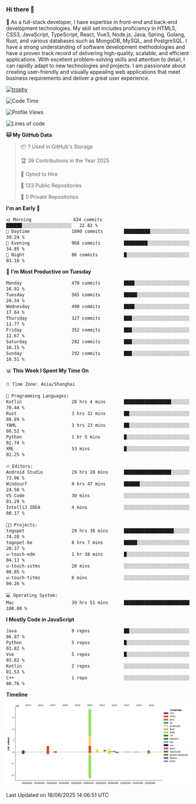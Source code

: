 ### Hi there 👋

🌱 As a full-stack developer, I have expertise in front-end and back-end development technologies. My skill set includes proficiency in HTML5, CSS3, JavaScript, TypeScript, React, Vue3, Node.js, Java, Spring, Golang, Rust, and various databases such as MongoDB, MySQL, and PostgreSQL. I have a strong understanding of software development methodologies and have a proven track record of delivering high-quality, scalable, and efficient applications. With excellent problem-solving skills and attention to detail, I can rapidly adapt to new technologies and projects. I am passionate about creating user-friendly and visually appealing web applications that meet business requirements and deliver a great user experience.

[![trophy](https://github-profile-trophy.vercel.app/?username=elton&rank=SECRET,SSS,SS,S,AAA,AA,A&theme=onedark&no-frame=true&margin-w=10)](https://github.com/ryo-ma/github-profile-trophy)

<!--START_SECTION:waka-->
![Code Time](http://img.shields.io/badge/Code%20Time-1%2C742%20hrs%2049%20mins-blue)

![Profile Views](http://img.shields.io/badge/Profile%20Views-0-blue)

![Lines of code](https://img.shields.io/badge/From%20Hello%20World%20I%27ve%20Written-5.7%20million%20lines%20of%20code-blue)

**🐱 My GitHub Data** 

> 📦 ? Used in GitHub's Storage 
 > 
> 🏆 39 Contributions in the Year 2025
 > 
> 💼 Opted to Hire
 > 
> 📜 133 Public Repositories 
 > 
> 🔑 0 Private Repositories 
 > 
**I'm an Early 🐤** 

```text
🌞 Morning                634 commits         ██████░░░░░░░░░░░░░░░░░░░   22.82 % 
🌆 Daytime                1090 commits        ██████████░░░░░░░░░░░░░░░   39.24 % 
🌃 Evening                968 commits         █████████░░░░░░░░░░░░░░░░   34.85 % 
🌙 Night                  86 commits          █░░░░░░░░░░░░░░░░░░░░░░░░   03.10 % 
```
📅 **I'm Most Productive on Tuesday** 

```text
Monday                   470 commits         ████░░░░░░░░░░░░░░░░░░░░░   16.92 % 
Tuesday                  565 commits         █████░░░░░░░░░░░░░░░░░░░░   20.34 % 
Wednesday                490 commits         ████░░░░░░░░░░░░░░░░░░░░░   17.64 % 
Thursday                 327 commits         ███░░░░░░░░░░░░░░░░░░░░░░   11.77 % 
Friday                   352 commits         ███░░░░░░░░░░░░░░░░░░░░░░   12.67 % 
Saturday                 282 commits         ███░░░░░░░░░░░░░░░░░░░░░░   10.15 % 
Sunday                   292 commits         ███░░░░░░░░░░░░░░░░░░░░░░   10.51 % 
```


📊 **This Week I Spent My Time On** 

```text
🕑︎ Time Zone: Asia/Shanghai

💬 Programming Languages: 
Kotlin                   28 hrs 4 mins       ██████████████████░░░░░░░   70.44 % 
Rust                     3 hrs 32 mins       ██░░░░░░░░░░░░░░░░░░░░░░░   08.89 % 
YAML                     3 hrs 23 mins       ██░░░░░░░░░░░░░░░░░░░░░░░   08.52 % 
Python                   1 hr 5 mins         █░░░░░░░░░░░░░░░░░░░░░░░░   02.74 % 
XML                      53 mins             █░░░░░░░░░░░░░░░░░░░░░░░░   02.25 % 

🔥 Editors: 
Android Studio           29 hrs 28 mins      ██████████████████░░░░░░░   73.96 % 
Windsurf                 9 hrs 47 mins       ██████░░░░░░░░░░░░░░░░░░░   24.58 % 
VS Code                  30 mins             ░░░░░░░░░░░░░░░░░░░░░░░░░   01.29 % 
IntelliJ IDEA            4 mins              ░░░░░░░░░░░░░░░░░░░░░░░░░   00.17 % 

🐱‍💻 Projects: 
togopet                  29 hrs 36 mins      ███████████████████░░░░░░   74.28 % 
togopet-be               8 hrs 7 mins        █████░░░░░░░░░░░░░░░░░░░░   20.37 % 
u-touch-edm              1 hr 38 mins        █░░░░░░░░░░░░░░░░░░░░░░░░   04.13 % 
u-touch-sstms            20 mins             ░░░░░░░░░░░░░░░░░░░░░░░░░   00.85 % 
u-touch-titms            6 mins              ░░░░░░░░░░░░░░░░░░░░░░░░░   00.26 % 

💻 Operating System: 
Mac                      39 hrs 51 mins      █████████████████████████   100.00 % 
```

**I Mostly Code in JavaScript** 

```text
Java                     9 repos             ██░░░░░░░░░░░░░░░░░░░░░░░   06.87 % 
Python                   5 repos             █░░░░░░░░░░░░░░░░░░░░░░░░   03.82 % 
Vue                      5 repos             █░░░░░░░░░░░░░░░░░░░░░░░░   03.82 % 
Kotlin                   2 repos             ░░░░░░░░░░░░░░░░░░░░░░░░░   01.53 % 
C++                      1 repo              ░░░░░░░░░░░░░░░░░░░░░░░░░   00.76 % 
```



**Timeline**

![Lines of Code chart](https://raw.githubusercontent.com/elton/elton/main/assets/bar_graph.png)


 Last Updated on 18/06/2025 14:06:51 UTC
<!--END_SECTION:waka-->

<!--
**elton/elton** is a ✨ _special_ ✨ repository because its `README.md` (this file) appears on your GitHub profile.

Here are some ideas to get you started:

- 🔭 I’m currently working on ...
- 🌱 I’m currently learning ...
- 👯 I’m looking to collaborate on ...
- 🤔 I’m looking for help with ...
- 💬 Ask me about ...
- 📫 How to reach me: ...
- 😄 Pronouns: ...
- ⚡ Fun fact: ...
-->
